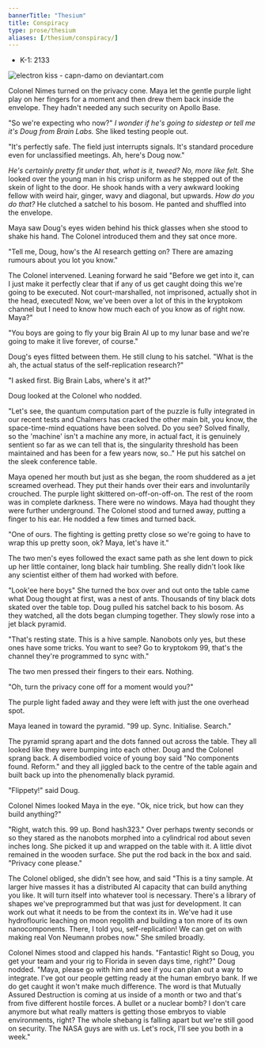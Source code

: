 ```yaml
---
bannerTitle: "Thesium" 
title: Conspiracy
type: prose/thesium
aliases: [/thesium/conspiracy/]
---
```


<div class="data">

- K-1: 2133

</div>

![electron kiss - capn-damo on deviantart.com](/images/thesium/electron-kiss.jpg)

Colonel Nimes turned on the privacy cone. Maya let the gentle purple light play
on her fingers for a moment and then drew them back inside the envelope. They
hadn't needed any such security on Apollo Base.

"So we're expecting who now?" *I wonder if he's going to sidestep or tell me
it's Doug from Brain Labs.* She liked testing people out.

"It's perfectly safe. The field just interrupts signals. It's standard procedure
even for unclassified meetings. Ah, here's Doug now."

*He's certainly pretty fit under that, what is it, tweed? No, more like felt.*
She looked over the young man in his crisp uniform as he stepped out of the
skein of light to the door. He shook hands with a very awkward looking fellow
with weird hair, ginger, wavy and diagonal, but upwards. *How do you do that?*
He clutched a satchel to his bosom. He panted and shuffled into the envelope.

Maya saw Doug's eyes widen behind his thick glasses when she stood to shake his
hand. The Colonel introduced them and they sat once more.

"Tell me, Doug, how's the AI research getting on? There are amazing rumours
about you lot you know."

The Colonel intervened. Leaning forward he said "Before we get into it, can I
just make it perfectly clear that if any of us get caught doing this we're going
to be executed. Not court-marshalled, not imprisoned, actually shot in the head,
executed! Now, we've been over a lot of this in the kryptokom channel but I need
to know how much each of you know as of right now. Maya?"

"You boys are going to fly your big Brain AI up to my lunar base and we're going
to make it live forever, of course."

Doug's eyes flitted between them. He still clung to his satchel. "What is the
ah, the actual status of the self-replication research?"

"I asked first. Big Brain Labs, where's it at?"

Doug looked at the Colonel who nodded.

"Let's see, the quantum computation part of the puzzle is fully integrated in
our recent tests and Chalmers has cracked the other main bit, you know, the
space-time-mind equations have been solved. Do you see? Solved finally, so the
'machine' isn't a machine any more, in actual fact, it is genuinely sentient so
far as we can tell that is, the singularity threshold has been maintained and
has been for a few years now, so.." He put his satchel on the sleek conference
table.

Maya opened her mouth but just as she began, the room shuddered as a jet
screamed overhead. They put their hands over their ears and involuntarily crouched.
The purple light skittered on-off-on-off-on. The rest of the room was in
complete darkness. There were no windows. Maya had thought they were further
underground. The Colonel stood and turned away, putting a finger to his ear. He
nodded a few times and turned back.

"One of ours. The fighting is getting pretty close so we're going to have to
wrap this up pretty soon, ok? Maya, let's have it."

The two men's eyes followed the exact same path as she lent down to pick up her
little container, long black hair tumbling. She really didn't look like any
scientist either of them had worked with before.

"Look'ee here boys" She turned the box over and out onto the table came what
Doug thought at first, was a nest of ants. Thousands of tiny black dots skated
over the table top. Doug pulled his satchel back to his bosom. As they watched,
all the dots began clumping together. They slowly rose into a jet black pyramid.

"That's resting state. This is a hive sample. Nanobots only yes, but these ones have
some tricks. You want to see? Go to kryptokom 99, that's the channel they're
programmed to sync with."

The two men pressed their fingers to their ears. Nothing.

"Oh, turn the privacy cone off for a moment would you?"

The purple light faded away and they were left with just the one overhead spot.

Maya leaned in toward the pyramid. "99 up. Sync. Initialise. Search."

The pyramid sprang apart and the dots fanned out across the table. They all
looked like they were bumping into each other. Doug and the Colonel sprang back.
A disembodied voice of young boy said "No components found. Reform." and they
all jiggled back to the centre of the table again and built back up into the
phenomenally black pyramid.

"Flippety!" said Doug.

Colonel Nimes looked Maya in the eye. "Ok, nice trick, but how can they build
anything?"

"Right, watch this. 99 up. Bond hash323." Over perhaps twenty seconds or so they
stared as the nanobots morphed into a cylindrical rod about seven inches long.
She picked it up and wrapped on the table with it. A little divot remained in
the wooden surface. She put the rod back in the box and said. "Privacy cone
please."

The Colonel obliged, she didn't see how, and said "This is a tiny sample. At
larger hive masses it has a distributed AI capacity that can build anything you
like. It will turn itself into whatever tool is necessary. There's a library of
shapes we've preprogrammed but that was just for development. It can work out
what it needs to be from the context its in. We've had it use hydroflouric
leaching on moon regolith and building a ton more of its own nanocomponents.
There, I told you, self-replication! We can get on with making real Von Neumann
probes now." She smiled broadly.

Colonel Nimes stood and clapped his hands. "Fantastic! Right so Doug, you get
your team and your rig to Florida in seven days time, right?" Doug nodded.
"Maya, please go with him and see if you can plan out a way to integrate. I've
got our people getting ready at the human embryo bank. If we do get caught it
won't make much difference. The word is that Mutually Assured Destruction is
coming at us inside of a month or two and that's from five different hostile
forces. A bullet or a nuclear bomb? I don't care anymore but what really matters
is getting those embryos to viable environments, right? The whole shebang is
falling apart but we're still good on security. The NASA guys are with us. Let's
rock, I'll see you both in a week."

